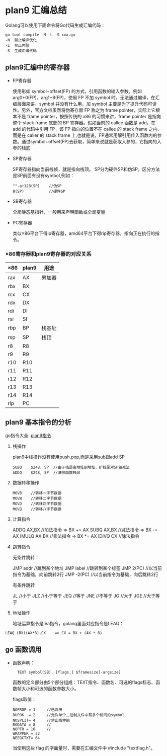# plan9 汇编总结

Golang可以使用下面命令将Go代码生成汇编代码：
```
go tool compile -N -L -S xxx.go
-N  禁止编译优化
-L  禁止内联
-S  生成汇编代码
```

## plan9汇编中的寄存器
- FP寄存器

    使用形如 symbol+offset(FP) 的方式，引用函数的输入参数。例如 arg0+0(FP)，arg1+8(FP)，使用 FP 不加 symbol 时，无法通过编译，在汇编层面来讲，symbol 并没有什么用，加 symbol 主要是为了提升代码可读性。另外，官方文档虽然将伪寄存器 FP 称之为 frame pointer，实际上它根本不是 frame pointer，按照传统的 x86 的习惯来讲，frame pointer 是指向整个 stack frame 底部的 BP 寄存器。假如当前的 callee 函数是 add，在 add 的代码中引用 FP，该 FP 指向的位置不在 callee 的 stack frame 之内，而是在 caller 的 stack frame 上,也就是说，FP通常用解引用传入函数内的参数。通过symbol+offset(FP)去获取，简单来说就是获取入参的，它指向的入参的栈底


- SP寄存器
    
    SP寄存器指向当前栈帧，就是指向栈顶。
    SP分为硬件SP和伪SP，区分方法是SP前面有没有symbol,例如：
    ```
    "".a+128(SP)    //伪SP
    8(SP)           //硬件SP
    ```



- SB寄存器


    全局静态基指针，一般用来声明函数或全局变量

- PC寄存器
   
   类似×86平台下得ip寄存器，amd64平台下得rip寄存器，指向正在执行的指令。

### ×86寄存器和plan9寄存器的对应关系
| ×86  |  plan9 |  用途 |
| ---- |  ----  |  ---  |
| rax  |   AX   |  累加器     | 
| rbx  |   BX   |       | 
| rcx  |   CX   |       | 
| rdx  |   DX   |       | 
| rdi  |   DI   |       | 
| rsi  |   SI   |       | 
| rbp  |   BP   |  栈基址     | 
| rsp  |   SP   |  栈顶       | 
| r8   |   R8   |       | 
| r9   |   R9   |       | 
| r10  |   R10  |       | 
| r11  |   R11  |       | 
| r12  |   R12  |       | 
| r13  |   R13  |       | 
| r14  |   R14  |       | 
| rip  |   PC   |       | 


## plan9 基本指令的分析
go指令大全: [plan9指令](https://golang.org/src/cmd/internal/obj/x86/anames.go)

1. 栈操作

    plan9中栈操作没有使用push,pop,而是采用sub跟add SP
    ```
    SUBQ	$248, SP  //由于栈是高地址到地址，扩栈是对SP做减法
    ADDQ	$248, SP  //清除函数栈帧
    ```

2. 数据转移操作

    ```
    MOVB    //转移一字节数据
    MOVW    //转移二字节数据
    MOVD    //转移四字节数据
    MOVQ    //转移八字节数据
    ```
3. 计算指令

    ADDQ AX,BX     //加法指令  => BX += AX
    SUBQ AX,BX     //减法指令  => BX -= AX
    IMULQ AX,BX    //乘法指令  => BX *= AX
    IDIVQ CX       //除法指令


4. 跳转指令
   
   无条件跳转：

   JMP addr    //跳到某个地址
   JMP label   //跳转到某个标签
   JMP 2(PC)   //以当前指令为基础，向前跳转2行
   JMP -2(PC)  //以当前指令为基础，向后跳转2行

   有条件跳转

   JL           //小于
   JLZ          //小于等于
   JEQ           //等于
   JNE          //不等于
   JG           //大于
   JGE          //大于等于

5. 地址操作



    地址运算指令是lea指令，golang里面对应指令是LEAQ：
```
LEAQ (BX)(AX*8),CX    => CX = BX + (AX * 8)
```


## go 函数调用
- 函数声明：
 
  ```
    TEXT symbol(SB), [flags,] $framesize[-argsize]
  ```
  函数的定义部分由5个部分组成：TEXT指令、函数名、可选的flags标志、函数帧大小和可选的函数参数大小。

  flags取值：
  ```
  NOPROF = 1     //已弃用
  DUPOK  = 2     //允许单个二进制文件中有多个相同的symbol
  NOSPLIT= 4     //禁止栈伸缩
  RODATA = 8     //
  NOPTR = 16     //
  WRAPPER = 32
  NEEDCTXT= 64
  ```
  当使用这些 flag 的字面量时，需要在汇编文件中 #include "textflag.h"。